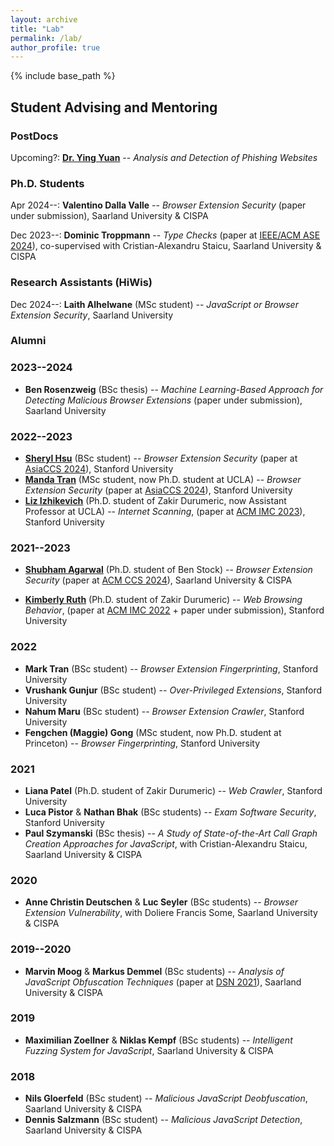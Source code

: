 ```yaml
---
layout: archive
title: "Lab"
permalink: /lab/
author_profile: true
---
```


{% include base_path %}

## Student Advising and Mentoring

### PostDocs

Upcoming?: **[Dr. Ying Yuan](https://sites.google.com/view/yingyuan)** -- *Analysis and Detection of Phishing Websites*

### Ph.D. Students

Apr 2024--: **Valentino Dalla Valle** -- *Browser Extension Security* (paper under submission), Saarland University & CISPA

Dec 2023--: **Dominic Troppmann** -- *Type Checks* (paper at [IEEE/ACM ASE 2024](https://www.staicu.org/publications/ase2024.pdf)), co-supervised with Cristian-Alexandru Staicu, Saarland University & CISPA

### Research Assistants (HiWis)

Dec 2024--: **Laith Alhelwane** (MSc student) -- *JavaScript or Browser Extension Security*, Saarland University


### Alumni

### 2023--2024

* **Ben Rosenzweig** (BSc thesis) -- *Machine Learning-Based Approach for Detecting Malicious Browser Extensions* (paper under submission), Saarland University

### 2022--2023

* **[Sheryl Hsu](https://sher222.github.io)** (BSc student) -- *Browser Extension Security* (paper at [AsiaCCS 2024](https://publications.cispa.saarland/4057/1/2024_hsu_cws.pdf)), Stanford University
* **[Manda Tran](https://mandatran.github.io)** (MSc student, now Ph.D. student at UCLA) -- *Browser Extension Security* (paper at [AsiaCCS 2024](https://publications.cispa.saarland/4057/1/2024_hsu_cws.pdf)), Stanford University
* **[Liz Izhikevich](https://lizizhikevich.github.io)** (Ph.D. student of Zakir Durumeric, now Assistant Professor at UCLA) -- *Internet Scanning*, (paper at [ACM IMC 2023](https://publications.cispa.saarland/4040/1/izhikevich2023cloudwatching.pdf)), Stanford University

### 2021--2023

* **[Shubham Agarwal](https://ap0ca1ypse.in)** (Ph.D. student of Ben Stock) -- *Browser Extension Security* (paper at [ACM CCS 2024](https://swag.cispa.saarland/papers/agarwal2024window.pdf)), Saarland University & CISPA

* **[Kimberly Ruth](https://kcruth.com)** (Ph.D. student of Zakir Durumeric) -- *Web Browsing Behavior*, (paper at [ACM IMC 2022](https://publications.cispa.saarland/3786/1/ruth2022browsing.pdf) + paper under submission), Stanford University


### 2022

* **Mark Tran** (BSc student) -- *Browser Extension Fingerprinting*, Stanford University
* **Vrushank Gunjur** (BSc student) -- *Over-Privileged Extensions*, Stanford University
* **Nahum Maru** (BSc student) -- *Browser Extension Crawler*, Stanford University
* **Fengchen (Maggie) Gong** (MSc student, now Ph.D. student at Princeton) -- *Browser Fingerprinting*, Stanford University


### 2021

* **Liana Patel** (Ph.D. student of Zakir Durumeric) -- *Web Crawler*, Stanford University
* **Luca Pistor** & **Nathan Bhak** (BSc students) -- *Exam Software Security*, Stanford University
* **Paul Szymanski** (BSc thesis) -- *A Study of State-of-the-Art Call Graph Creation Approaches for JavaScript*, with Cristian-Alexandru Staicu, Saarland University & CISPA


### 2020

* **Anne Christin Deutschen** & **Luc Seyler** (BSc students) -- *Browser Extension Vulnerability*, with Doliere Francis Some, Saarland University & CISPA


### 2019--2020

* **Marvin Moog** & **Markus Demmel** (BSc students) -- *Analysis of JavaScript Obfuscation Techniques* (paper at [DSN 2021](https://swag.cispa.saarland/papers/moog2021statically.pdf)), Saarland University & CISPA


### 2019

* **Maximilian Zoellner** & **Niklas Kempf** (BSc students) -- *Intelligent Fuzzing System for JavaScript*, Saarland University & CISPA


### 2018

* **Nils Gloerfeld** (BSc student) -- *Malicious JavaScript Deobfuscation*, Saarland University & CISPA
* **Dennis Salzmann** (BSc student) -- *Malicious JavaScript Detection*, Saarland University & CISPA
